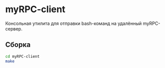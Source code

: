 # myRPC-client

Консольная утилита для отправки bash-команд на удалённый myRPC-сервер.

## Сборка

```bash
cd myRPC-client
make
